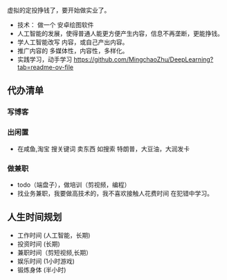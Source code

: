 虚拟的定投挣钱了，要开始做实业了。

- 技术： 做一个 安卓绘图软件
- 人工智能的发展，使得普通人能更方便产生内容，信息不再垄断，更能挣钱。
- 学人工智能改写 内容，或自己产出内容。
- 推广内容的 多媒体性，内容性，多样化。
- 实践学习，动手学习 https://github.com/MingchaoZhu/DeepLearning?tab=readme-ov-file

## 代办清单

### 写博客

### 出闲置

- 在咸鱼,淘宝 搜关键词 卖东西  如搜索 特朗普，大豆油，大润发卡

### 做兼职

- todo（端盘子），做培训（剪视频，编程）
- 找业务兼职，我要做高技术的，我不喜欢接触人花费时间
在犯错中学习。

## 人生时间规划

- 工作时间 (人工智能，长期)
- 投资时间 (长期)
- 兼职时间（剪短视频,长期）
- 娱乐时间 (1小时游戏)
- 锻炼身体 (半小时)
